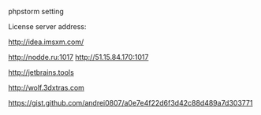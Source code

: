 phpstorm setting

License server address: 

http://idea.imsxm.com/

http://nodde.ru:1017
http://51.15.84.170:1017


http://jetbrains.tools


http://wolf.3dxtras.com


https://gist.github.com/andrei0807/a0e7e4f22d6f3d42c88d489a7d303771

